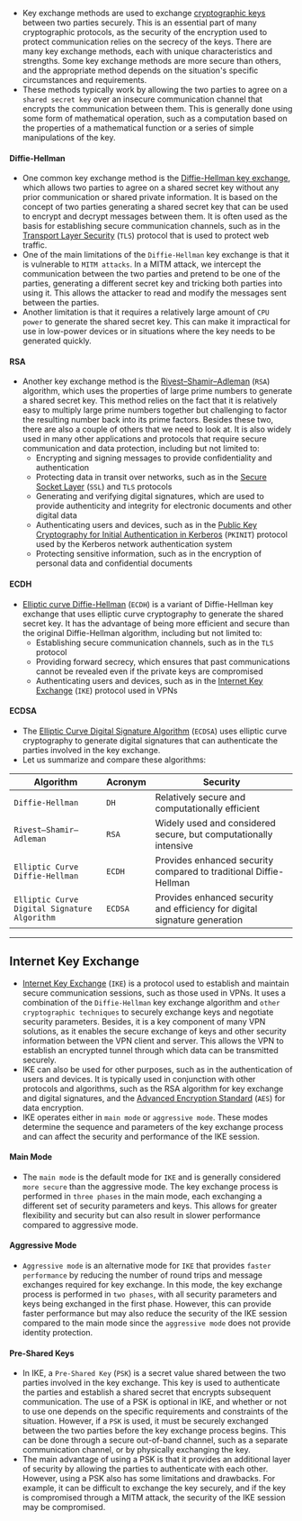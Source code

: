- Key exchange methods are used to exchange [cryptographic keys](https://www.cloudflare.com/learning/ssl/what-is-a-cryptographic-key/) between two parties securely. This is an essential part of many cryptographic protocols, as the security of the encryption used to protect communication relies on the secrecy of the keys. There are many key exchange methods, each with unique characteristics and strengths. Some key exchange methods are more secure than others, and the appropriate method depends on the situation's specific circumstances and requirements.
- These methods typically work by allowing the two parties to agree on a `shared secret key` over an insecure communication channel that encrypts the communication between them. This is generally done using some form of mathematical operation, such as a computation based on the properties of a mathematical function or a series of simple manipulations of the key.

#### Diffie-Hellman
- One common key exchange method is the [Diffie-Hellman key exchange](https://www.comparitech.com/blog/information-security/diffie-hellman-key-exchange/), which allows two parties to agree on a shared secret key without any prior communication or shared private information. It is based on the concept of two parties generating a shared secret key that can be used to encrypt and decrypt messages between them. It is often used as the basis for establishing secure communication channels, such as in the [Transport Layer Security](https://www.cloudflare.com/learning/ssl/transport-layer-security-tls/) (`TLS`) protocol that is used to protect web traffic.
- One of the main limitations of the `Diffie-Hellman` key exchange is that it is vulnerable to `MITM attacks`. In a MITM attack, we intercept the communication between the two parties and pretend to be one of the parties, generating a different secret key and tricking both parties into using it. This allows the attacker to read and modify the messages sent between the parties.
- Another limitation is that it requires a relatively large amount of `CPU power` to generate the shared secret key. This can make it impractical for use in low-power devices or in situations where the key needs to be generated quickly.

#### RSA
- Another key exchange method is the [Rivest–Shamir–Adleman](https://www.venafi.com/blog/how-diffie-hellman-key-exchange-different-rsa) (`RSA`) algorithm, which uses the properties of large prime numbers to generate a shared secret key. This method relies on the fact that it is relatively easy to multiply large prime numbers together but challenging to factor the resulting number back into its prime factors. Besides these two, there are also a couple of others that we need to look at. It is also widely used in many other applications and protocols that require secure communication and data protection, including but not limited to:
	- Encrypting and signing messages to provide confidentiality and authentication
	- Protecting data in transit over networks, such as in the [Secure Socket Layer](https://www.cloudflare.com/learning/ssl/what-is-ssl/) (`SSL`) and `TLS` protocols
	- Generating and verifying digital signatures, which are used to provide authenticity and integrity for electronic documents and other digital data
	- Authenticating users and devices, such as in the [Public Key Cryptography for Initial Authentication in Kerberos](https://www.ietf.org/rfc/rfc4556.txt) (`PKINIT`) protocol used by the Kerberos network authentication system
	- Protecting sensitive information, such as in the encryption of personal data and confidential documents
    

#### ECDH
- [Elliptic curve Diffie-Hellman](https://medium.com/swlh/understanding-ec-diffie-hellman-9c07be338d4a) (`ECDH`) is a variant of Diffie-Hellman key exchange that uses elliptic curve cryptography to generate the shared secret key. It has the advantage of being more efficient and secure than the original Diffie-Hellman algorithm, including but not limited to:
	- Establishing secure communication channels, such as in the `TLS` protocol
	- Providing forward secrecy, which ensures that past communications cannot be revealed even if the private keys are compromised
	- Authenticating users and devices, such as in the [Internet Key Exchange](https://docs.oracle.com/cd/E19683-01/816-7264/6md9iem1g/index.html) (`IKE`) protocol used in VPNs
    

#### ECDSA
- The [Elliptic Curve Digital Signature Algorithm](https://www.hypr.com/security-encyclopedia/elliptic-curve-digital-signature-algorithm) (`ECDSA`) uses elliptic curve cryptography to generate digital signatures that can authenticate the parties involved in the key exchange.
- Let us summarize and compare these algorithms:

| **Algorithm** | **Acronym** | **Security** |
| --- | --- | --- |
| `Diffie-Hellman` | `DH` | Relatively secure and computationally efficient |
| `Rivest–Shamir–Adleman` | `RSA` | Widely used and considered secure, but computationally intensive |
| `Elliptic Curve Diffie-Hellman` | `ECDH` | Provides enhanced security compared to traditional Diffie-Hellman |
| `Elliptic Curve Digital Signature Algorithm` | `ECDSA` | Provides enhanced security and efficiency for digital signature generation |

---

## Internet Key Exchange
- [Internet Key Exchange](https://www.hypr.com/security-encyclopedia/internet-key-exchange) (`IKE`) is a protocol used to establish and maintain secure communication sessions, such as those used in VPNs. It uses a combination of the `Diffie-Hellman` key exchange algorithm and `other cryptographic techniques` to securely exchange keys and negotiate security parameters. Besides, it is a key component of many VPN solutions, as it enables the secure exchange of keys and other security information between the VPN client and server. This allows the VPN to establish an encrypted tunnel through which data can be transmitted securely.
- IKE can also be used for other purposes, such as in the authentication of users and devices. It is typically used in conjunction with other protocols and algorithms, such as the RSA algorithm for key exchange and digital signatures, and the [Advanced Encryption Standard](https://www.geeksforgeeks.org/advanced-encryption-standard-aes/) (`AES`) for data encryption.
- IKE operates either in `main mode` or `aggressive mode`. These modes determine the sequence and parameters of the key exchange process and can affect the security and performance of the IKE session.

#### Main Mode
- The `main mode` is the default mode for `IKE` and is generally considered `more secure` than the aggressive mode. The key exchange process is performed in `three phases` in the main mode, each exchanging a different set of security parameters and keys. This allows for greater flexibility and security but can also result in slower performance compared to aggressive mode.

#### Aggressive Mode
- `Aggressive mode` is an alternative mode for `IKE` that provides `faster performance` by reducing the number of round trips and message exchanges required for key exchange. In this mode, the key exchange process is performed in `two phases`, with all security parameters and keys being exchanged in the first phase. However, this can provide faster performance but may also reduce the security of the IKE session compared to the main mode since the `aggressive mode` does not provide identity protection.

#### Pre-Shared Keys
- In IKE, a `Pre-Shared Key` (`PSK`) is a secret value shared between the two parties involved in the key exchange. This key is used to authenticate the parties and establish a shared secret that encrypts subsequent communication. The use of a PSK is optional in IKE, and whether or not to use one depends on the specific requirements and constraints of the situation. However, if a `PSK` is used, it must be securely exchanged between the two parties before the key exchange process begins. This can be done through a secure out-of-band channel, such as a separate communication channel, or by physically exchanging the key.
- The main advantage of using a PSK is that it provides an additional layer of security by allowing the parties to authenticate with each other. However, using a PSK also has some limitations and drawbacks. For example, it can be difficult to exchange the key securely, and if the key is compromised through a MITM attack, the security of the IKE session may be compromised.